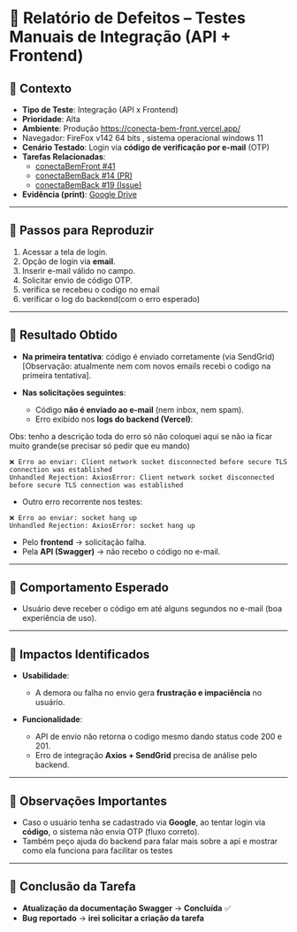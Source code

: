 # 🐞 Relatório de Defeitos – Testes Manuais de Integração (API + Frontend)

## 🔹 Contexto

* **Tipo de Teste**: Integração (API x Frontend)
* **Prioridade**: Alta
* **Ambiente**: Produção https://conecta-bem-front.vercel.app/
* Navegador: FireFox v142 64 bits , sistema operacional windows 11
* **Cenário Testado**: Login via **código de verificação por e-mail** (OTP)
* **Tarefas Relacionadas**:
  * [conectaBemFront #41](https://github.com/users/developmentHC/projects/5?pane=issue&itemId=127081614&issue=developmentHC%7CconectaBemFront%7C41)
  * [conectaBemBack #14 (PR)](https://github.com/developmentHC/conectaBemBack/pull/14)
  * [conectaBemBack #19 (Issue)](https://github.com/developmentHC/conectaBemBack/issues/19)
* **Evidência (print)**: [Google Drive](https://drive.google.com/file/d/1LOgIwp3437awHnn_XubfTVG9jIMvvdav/view?usp=sharing)

---

## 🔹 Passos para Reproduzir

1. Acessar a tela de login.
2. Opção de login via **email**.
3. Inserir e-mail válido no campo.
4. Solicitar envio de código OTP.
5. verifica se recebeu o codigo no email
6. verificar o log do backend(com o erro esperado)
   
---

## 🔹 Resultado Obtido

* **Na primeira tentativa**: código é enviado corretamente (via SendGrid)[Observação: atualmente nem com novos emails recebi o codigo na primeira tentativa].
* **Nas solicitações seguintes**:

  * Código **não é enviado ao e-mail** (nem inbox, nem spam).
  * Erro exibido nos **logs do backend (Vercel)**:

Obs: tenho a descrição toda do erro só não coloquei aqui se não ia ficar muito grande(se precisar só pedir que eu mando)
```
❌ Erro ao enviar: Client network socket disconnected before secure TLS connection was established
Unhandled Rejection: AxiosError: Client network socket disconnected before secure TLS connection was established
```

* Outro erro recorrente nos testes:

```
❌ Erro ao enviar: socket hang up
Unhandled Rejection: AxiosError: socket hang up
```

* Pelo **frontend** → solicitação falha.
* Pela **API (Swagger)** → não recebo o código no e-mail.

---

## 🔹 Comportamento Esperado

* Usuário deve receber o código em até alguns segundos no e-mail (boa experiência de uso).

---

## 🔹 Impactos Identificados

* **Usabilidade**:

  * A demora ou falha no envio gera **frustração e impaciência** no usuário.

* **Funcionalidade**:
  * API de envio não retorna o codigo mesmo dando status code 200 e 201.
  * Erro de integração **Axios + SendGrid** precisa de análise pelo backend.

---

## 🔹 Observações Importantes

* Caso o usuário tenha se cadastrado via **Google**, ao tentar login via **código**, o sistema não envia OTP (fluxo correto).
* Também peço ajuda do backend para falar mais sobre a api e mostrar como ela funciona para facilitar os testes

---

## 🔹 Conclusão da Tarefa

* **Atualização da documentação Swagger** → **Concluída** ✅
* **Bug reportado** → **irei solicitar a criação da tarefa** 
